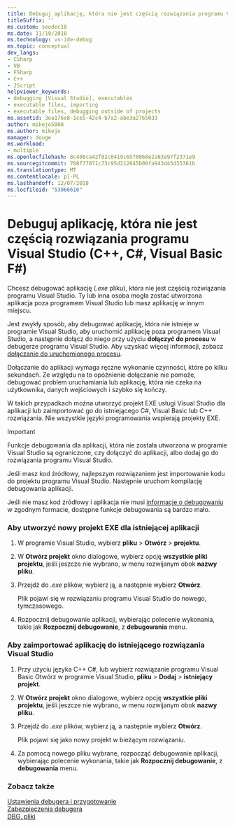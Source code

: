 ```yaml
---
title: Debuguj aplikację, która nie jest częścią rozwiązania programu Visual Studio
titleSuffix: ''
ms.custom: seodec18
ms.date: 11/19/2018
ms.technology: vs-ide-debug
ms.topic: conceptual
dev_langs:
- CSharp
- VB
- FSharp
- C++
- JScript
helpviewer_keywords:
- debugging [Visual Studio], executables
- executable files, importing
- executable files, debugging outside of projects
ms.assetid: 3ea176e8-1ce5-42c4-b7a2-abe3a2765033
author: mikejo5000
ms.author: mikejo
manager: douge
ms.workload:
- multiple
ms.openlocfilehash: 8c408ca42f82c0419c6570068e2a83e97f2371e9
ms.sourcegitcommit: 708f77071c73c95d212645b00fa943d45d35361b
ms.translationtype: MT
ms.contentlocale: pl-PL
ms.lasthandoff: 12/07/2018
ms.locfileid: "53066616"
---
```

# <a name="debug-an-app-that-isnt-part-of-a-visual-studio-solution-c-c-visual-basic-f"></a>Debuguj aplikację, która nie jest częścią rozwiązania programu Visual Studio (C++, C#, Visual Basic F#)

Chcesz debugować aplikację (*.exe* pliku), która nie jest częścią rozwiązania programu Visual Studio. Ty lub inna osoba mogła zostać utworzona aplikacja poza programem Visual Studio lub masz aplikację w innym miejscu. 

Jest zwykły sposób, aby debugować aplikację, która nie istnieje w programie Visual Studio, aby uruchomić aplikację poza programem Visual Studio, a następnie dołącz do niego przy użyciu **dołączyć do procesu** w debugerze programu Visual Studio. Aby uzyskać więcej informacji, zobacz [dołączanie do uruchomionego procesu](../debugger/attach-to-running-processes-with-the-visual-studio-debugger.md).  
  
Dołączanie do aplikacji wymaga ręczne wykonanie czynności, które po kilku sekundach. Ze względu na to opóźnienie dołączanie nie pomoże, debugować problem uruchamiania lub aplikację, która nie czeka na użytkownika, danych wejściowych i szybko się kończy. 

W takich przypadkach można utworzyć projekt EXE usługi Visual Studio dla aplikacji lub zaimportować go do istniejącego C#, Visual Basic lub C++ rozwiązania. Nie wszystkie języki programowania wspierają projekty EXE. 

>[!IMPORTANT]
>Funkcje debugowania dla aplikacji, która nie została utworzona w programie Visual Studio są ograniczone, czy dołączyć do aplikacji, albo dodaj go do rozwiązania programu Visual Studio. 
>
>Jeśli masz kod źródłowy, najlepszym rozwiązaniem jest importowanie kodu do projektu programu Visual Studio. Następnie uruchom kompilację debugowania aplikacji.
>
>Jeśli nie masz kod źródłowy i aplikacja nie musi [informacje o debugowaniu](../debugger/how-to-set-debug-and-release-configurations.md) w zgodnym formacie, dostępne funkcje debugowania są bardzo mało. 

### <a name="to-create-a-new-exe-project-for-an-existing-app"></a>Aby utworzyć nowy projekt EXE dla istniejącej aplikacji  
   
1. W programie Visual Studio, wybierz **pliku** > **Otwórz** > **projektu**.  
   
1. W **Otwórz projekt** okno dialogowe, wybierz opcję **wszystkie pliki projektu**, jeśli jeszcze nie wybrano, w menu rozwijanym obok **nazwy pliku**.  
   
1. Przejdź do *.exe* plików, wybierz ją, a następnie wybierz **Otwórz**.  
   
   Plik pojawi się w rozwiązaniu programu Visual Studio do nowego, tymczasowego.

1. Rozpocznij debugowanie aplikacji, wybierając polecenie wykonania, takie jak **Rozpocznij debugowanie**, z **debugowania** menu.    
  
### <a name="to-import-an-app-into-an-existing-visual-studio-solution"></a>Aby zaimportować aplikację do istniejącego rozwiązania Visual Studio  
  
1.  Przy użyciu języka C++ C#, lub wybierz rozwiązanie programu Visual Basic Otwórz w programie Visual Studio, **pliku** > **Dodaj** > **istniejący projekt**.  
  
1. W **Otwórz projekt** okno dialogowe, wybierz opcję **wszystkie pliki projektu**, jeśli jeszcze nie wybrano, w menu rozwijanym obok **nazwy pliku**.  
   
1. Przejdź do *.exe* plików, wybierz ją, a następnie wybierz **Otwórz**.  
   
   Plik pojawi się jako nowy projekt w bieżącym rozwiązaniu.  
   
1. Za pomocą nowego pliku wybrane, rozpocząć debugowanie aplikacji, wybierając polecenie wykonania, takie jak **Rozpocznij debugowanie**, z **debugowania** menu.    
  
### <a name="see-also"></a>Zobacz także  
 [Ustawienia debugera i przygotowanie](../debugger/debugger-settings-and-preparation.md)   
 [Zabezpieczenia debugera](../debugger/debugger-security.md)   
 [DBG, pliki](/previous-versions/visualstudio/visual-studio-2010/da528y14(v=vs.100))